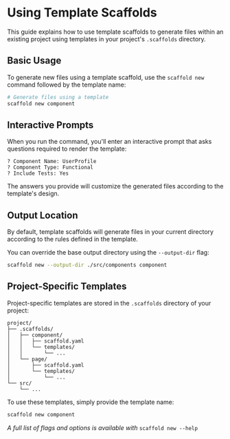 ---
---

# Using Template Scaffolds

This guide explains how to use template scaffolds to generate files within an existing project using templates in your project's `.scaffolds` directory.

## Basic Usage

To generate new files using a template scaffold, use the `scaffold new` command followed by the template name:

```bash
# Generate files using a template
scaffold new component
```

## Interactive Prompts

When you run the command, you'll enter an interactive prompt that asks questions required to render the template:

```
? Component Name: UserProfile
? Component Type: Functional
? Include Tests: Yes
```

The answers you provide will customize the generated files according to the template's design.

## Output Location

By default, template scaffolds will generate files in your current directory according to the rules defined in the template.

You can override the base output directory using the `--output-dir` flag:

```bash
scaffold new --output-dir ./src/components component
```

## Project-Specific Templates

Project-specific templates are stored in the `.scaffolds` directory of your project:

```
project/
├── .scaffolds/
│   ├── component/
│   │   ├── scaffold.yaml
│   │   └── templates/
│   │       └── ...
│   └── page/
│       ├── scaffold.yaml
│       └── templates/
│           └── ...
└── src/
    └── ...
```

To use these templates, simply provide the template name:

```bash
scaffold new component
```

*A full list of flags and options is available with* `scaffold new --help`